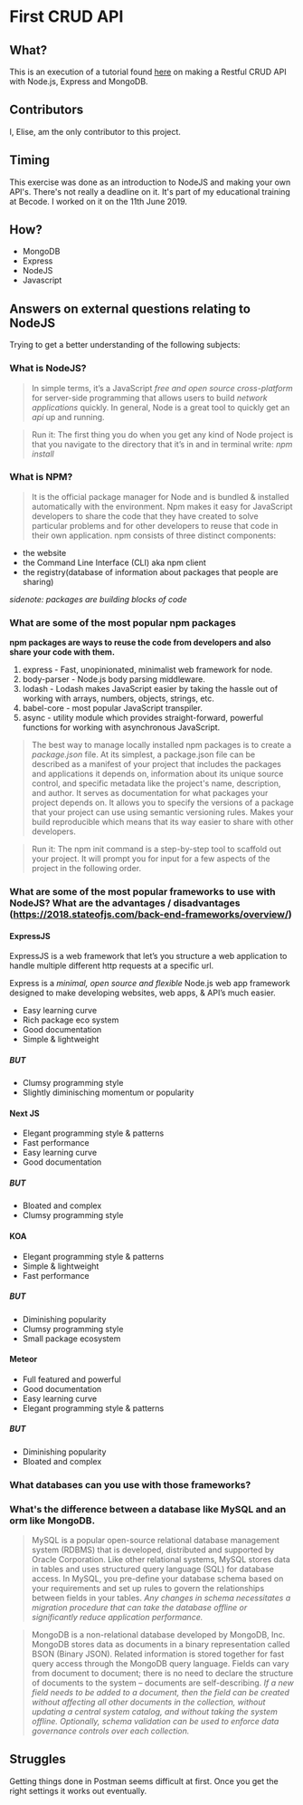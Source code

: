 # First CRUD API

## What?
This is an execution of a tutorial found [here](https://www.callicoder.com/node-js-express-mongodb-restful-crud-api-tutorial/) on making a Restful CRUD API with Node.js, Express and MongoDB.

## Contributors
I, Elise, am the only contributor to this project.

## Timing
This exercise was done as an introduction to NodeJS and making your own API's. There's not really a deadline on it. It's part of my educational training at Becode. I worked on it on the 11th June 2019.

## How?
* MongoDB
* Express
* NodeJS
* Javascript

## Answers on external questions relating to NodeJS

Trying to get a better understanding of the following subjects:

### What is NodeJS?
> In simple terms, it’s a JavaScript *free and open source cross-platform* for server-side programming that allows users to build *network applications* quickly.
In general, Node is a great tool to quickly get an *api* up and running.

> Run it: The first thing you do when you get any kind of Node project is that you navigate to the directory that it’s in and in terminal write: *npm install*
### What is NPM?
> It is the official package manager for Node and is bundled & installed automatically with the environment. Npm makes it easy for JavaScript developers to share the code that they have created to solve particular problems and for other developers to reuse that code in their own application. npm consists of three distinct components:

* the website
* the Command Line Interface (CLI) aka npm client
* the registry(database of information about packages that people are sharing)

*sidenote: packages are building blocks of code*
### What are some of the most popular npm packages
**npm packages are ways to reuse the code from developers and also share your code with them.**

1. express - Fast, unopinionated, minimalist web framework for node.
2. body-parser - Node.js body parsing middleware.
3. lodash - Lodash makes JavaScript easier by taking the hassle out of working with arrays, numbers, objects, strings, etc.
4. babel-core - most popular JavaScript transpiler.
5. async - utility module which provides straight-forward, powerful functions for working with asynchronous JavaScript.
>The best way to manage locally installed npm packages is to create a *package.json* file. At its simplest, a package.json file can be described as a manifest of your project that includes the packages and applications it depends on, information about its unique source control, and specific metadata like the project's name, description, and author. It serves as documentation for what packages your project depends on. It allows you to specify the versions of a package that your project can use using semantic versioning rules. Makes your build reproducible which means that its way easier to share with other developers.

>Run it: The npm init command is a step-by-step tool to scaffold out your project. It will prompt you for input for a few aspects of the project in the following order.
### What are some of the most popular frameworks to use with NodeJS? What are the advantages / disadvantages (https://2018.stateofjs.com/back-end-frameworks/overview/)
#### ExpressJS
ExpressJS is a web framework that let’s you structure a web application to handle multiple different http requests at a specific url.

Express is a *minimal, open source and flexible* Node.js web app framework designed to make developing websites, web apps, & API’s much easier.

* Easy learning curve
* Rich package eco system
* Good documentation
* Simple & lightweight

##### **BUT**

* Clumsy programming style
* Slightly diminisching momentum or popularity

#### Next JS

* Elegant programming style & patterns
* Fast performance
* Easy learning curve
* Good documentation

##### **BUT**

* Bloated and complex
* Clumsy programming style

#### KOA

* Elegant programming style & patterns
* Simple & lightweight
* Fast performance

##### **BUT**

* Diminishing popularity
* Clumsy programming style
* Small package ecosystem

#### Meteor

* Full featured and powerful
* Good documentation
* Easy learning curve
* Elegant programming style & patterns

##### **BUT**

* Diminishing popularity
* Bloated and complex

### What databases can you use with those frameworks?
### What's the difference between a database like MySQL and an orm like MongoDB.
> MySQL is a popular open-source relational database management system (RDBMS) that is developed, distributed and supported by Oracle Corporation. Like other relational systems, MySQL stores data in tables and uses structured query language (SQL) for database access. In MySQL, you pre-define your database schema based on your requirements and set up rules to govern the relationships between fields in your tables. *Any changes in schema necessitates a migration procedure that can take the database offline or significantly reduce application performance.*

> MongoDB is a non-relational database developed by MongoDB, Inc. MongoDB stores data as documents in a binary representation called BSON (Binary JSON). Related information is stored together for fast query access through the MongoDB query language. Fields can vary from document to document; there is no need to declare the structure of documents to the system – documents are self-describing. *If a new field needs to be added to a document, then the field can be created without affecting all other documents in the collection, without updating a central system catalog, and without taking the system offline. Optionally, schema validation can be used to enforce data governance controls over each collection.*




## Struggles
Getting things done in Postman seems difficult at first. Once you get the right settings it works out eventually.